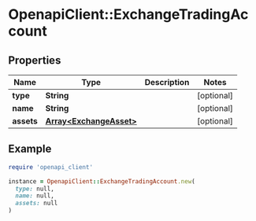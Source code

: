 # OpenapiClient::ExchangeTradingAccount

## Properties

| Name | Type | Description | Notes |
| ---- | ---- | ----------- | ----- |
| **type** | **String** |  | [optional] |
| **name** | **String** |  | [optional] |
| **assets** | [**Array&lt;ExchangeAsset&gt;**](ExchangeAsset.md) |  | [optional] |

## Example

```ruby
require 'openapi_client'

instance = OpenapiClient::ExchangeTradingAccount.new(
  type: null,
  name: null,
  assets: null
)
```

